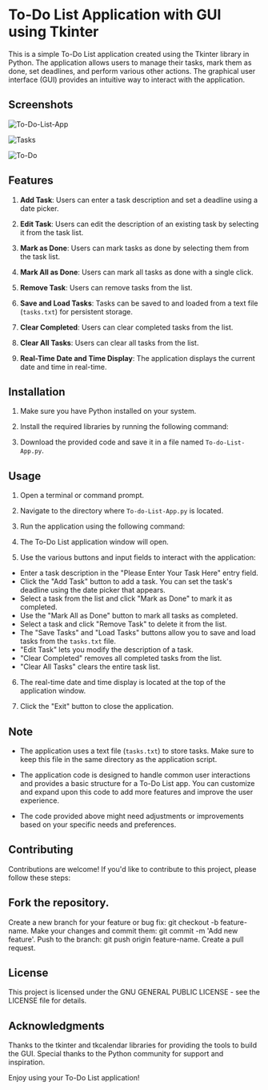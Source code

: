 # To-Do List Application with GUI using Tkinter

This is a simple To-Do List application created using the Tkinter library in Python. The application allows users to manage their tasks, mark them as done, set deadlines, and perform various other actions. The graphical user interface (GUI) provides an intuitive way to interact with the application.
## Screenshots
![To-Do-List-App](https://github.com/CharlesFabicki/To-do-List.App/assets/103677730/b880eafa-5d84-43de-8554-0d297412f335)


![Tasks](https://github.com/CharlesFabicki/To-do-List.App/assets/103677730/05d68db6-34aa-4996-9ff1-e380ae1079a2)


![To-Do](https://github.com/CharlesFabicki/To-do-List.App/assets/103677730/95b2e647-01b2-4996-822a-f33ae1ea3c22)


## Features

1. **Add Task**: Users can enter a task description and set a deadline using a date picker.

2. **Edit Task**: Users can edit the description of an existing task by selecting it from the task list.

3. **Mark as Done**: Users can mark tasks as done by selecting them from the task list.

4. **Mark All as Done**: Users can mark all tasks as done with a single click.

5. **Remove Task**: Users can remove tasks from the list.

6. **Save and Load Tasks**: Tasks can be saved to and loaded from a text file (`tasks.txt`) for persistent storage.

7. **Clear Completed**: Users can clear completed tasks from the list.

8. **Clear All Tasks**: Users can clear all tasks from the list.

9. **Real-Time Date and Time Display**: The application displays the current date and time in real-time.

## Installation

1. Make sure you have Python installed on your system.

2. Install the required libraries by running the following command:

3. Download the provided code and save it in a file named `To-do-List-App.py`.

## Usage

1. Open a terminal or command prompt.

2. Navigate to the directory where `To-do-List-App.py` is located.

3. Run the application using the following command:

4. The To-Do List application window will open.

5. Use the various buttons and input fields to interact with the application:

- Enter a task description in the "Please Enter Your Task Here" entry field.
- Click the "Add Task" button to add a task. You can set the task's deadline using the date picker that appears.
- Select a task from the list and click "Mark as Done" to mark it as completed.
- Use the "Mark All as Done" button to mark all tasks as completed.
- Select a task and click "Remove Task" to delete it from the list.
- The "Save Tasks" and "Load Tasks" buttons allow you to save and load tasks from the `tasks.txt` file.
- "Edit Task" lets you modify the description of a task.
- "Clear Completed" removes all completed tasks from the list.
- "Clear All Tasks" clears the entire task list.

6. The real-time date and time display is located at the top of the application window.

7. Click the "Exit" button to close the application.


## Note

- The application uses a text file (`tasks.txt`) to store tasks. Make sure to keep this file in the same directory as the application script.

- The application code is designed to handle common user interactions and provides a basic structure for a To-Do List app. You can customize and expand upon this code to add more features and improve the user experience.

- The code provided above might need adjustments or improvements based on your specific needs and preferences.

## Contributing
Contributions are welcome! If you'd like to contribute to this project, please follow these steps:

## Fork the repository.
Create a new branch for your feature or bug fix: git checkout -b feature-name.
Make your changes and commit them: git commit -m 'Add new feature'.
Push to the branch: git push origin feature-name.
Create a pull request.
## License
This project is licensed under the  GNU GENERAL PUBLIC LICENSE - see the LICENSE file for details.

## Acknowledgments
Thanks to the tkinter and tkcalendar libraries for providing the tools to build the GUI.
Special thanks to the Python community for support and inspiration.

Enjoy using your To-Do List application!
